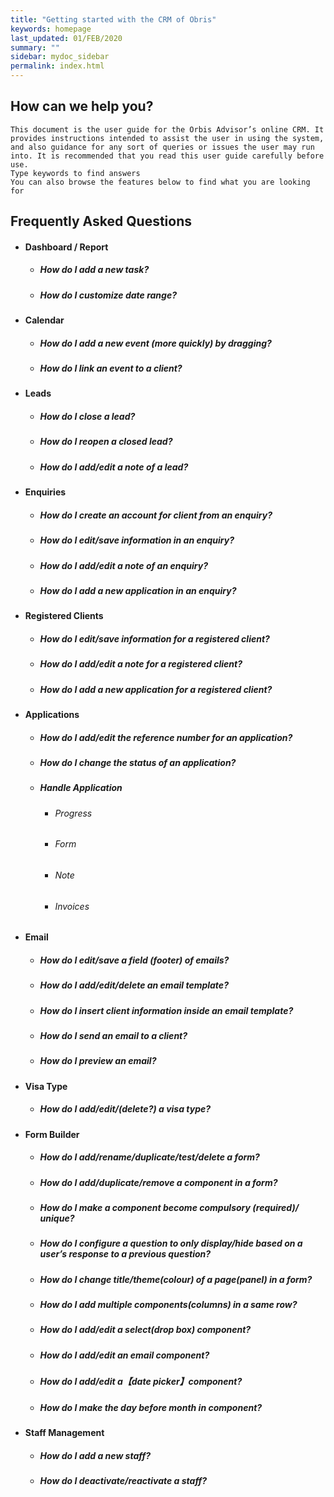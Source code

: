 ```yaml
---
title: "Getting started with the CRM of Obris"
keywords: homepage
last_updated: 01/FEB/2020
summary: ""
sidebar: mydoc_sidebar
permalink: index.html
---
```

## How can we help you?
    This document is the user guide for the Orbis Advisor’s online CRM. It provides instructions intended to assist the user in using the system, and also guidance for any sort of queries or issues the user may run into. It is recommended that you read this user guide carefully before use.
    Type keywords to find answers
    You can also browse the features below to find what you are looking for
## Frequently Asked Questions
- #### Dashboard / Report
    - ##### How do I add a new task?
    - ##### How do I customize date range? 
- #### Calendar
    - ##### How do I add a new event (more quickly) by dragging?
    - ##### How do I link an event to a client?
- #### Leads
    - ##### How do I close a lead?
    - ##### How do I reopen a closed lead?
    - ##### How do I add/edit a note of a lead?
- #### Enquiries
    - ##### How do I create an account for client from an enquiry?
    - ##### How do I edit/save information in an enquiry?
    - ##### How do I add/edit a note of an enquiry?
    - ##### How do I add a new application in an enquiry?
- #### Registered Clients
    - ##### How do I edit/save information for a registered client?
    - ##### How do I add/edit a note for a registered client?
    - ##### How do I add a new application for a registered client?
- #### Applications
    - ##### How do I add/edit the reference number for an application?
    - ##### How do I change the status of an application?
    - ##### Handle Application
        - ###### Progress
        - ###### Form
        - ###### Note
        - ###### Invoices
- #### Email
    - ##### How do I edit/save a field (footer) of emails?
    - ##### How do I add/edit/delete an email template?
    - ##### How do I insert client information inside an email template?
    - ##### How do I send an email to a client?
    - ##### How do I preview an email?
- #### Visa Type
    - ##### How do I add/edit/(delete?) a visa type?
- #### Form Builder
    - ##### How do I add/rename/duplicate/test/delete a form?
    - ##### How do I add/duplicate/remove a component in a form?
    - ##### How do I make a component become compulsory (required)/ unique?
    - ##### How do I configure a question to only display/hide based on a user’s response to a previous question?
    - ##### How do I change title/theme(colour) of a page(panel) in a form?
    - ##### How do I add multiple components(columns) in a same row?
    - ##### How do I add/edit a select(drop box) component?
    - ##### How do I add/edit an email component?
    - ##### How do I add/edit a【date picker】component?
    - ##### How do I make the day before month in component? 
- #### Staff Management
    - ##### How do I add a new staff?
    - ##### How do I deactivate/reactivate a staff?
